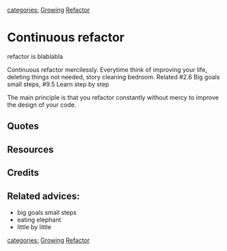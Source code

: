 [categories:](../categories/index.md) [Growing](../categories/Growing.md) [Refactor](../categories/Refactor.md)
# Continuous refactor

refactor is blablabla

Continuous refactor mercilessly. Everytime think of improving  your life, deleting things not needed, story cleaning bedroom. Related #2.6 Big goals small steps, #9.5 Learn step by step

The main principle is that you refactor constantly without mercy to improve the design of your code.

## Quotes

## Resources

## Credits

## Related advices:

- big goals small steps
- eating elephant
- little by little

[categories:](../categories/index.md) [Growing](../categories/Growing.md) [Refactor](../categories/Refactor.md)